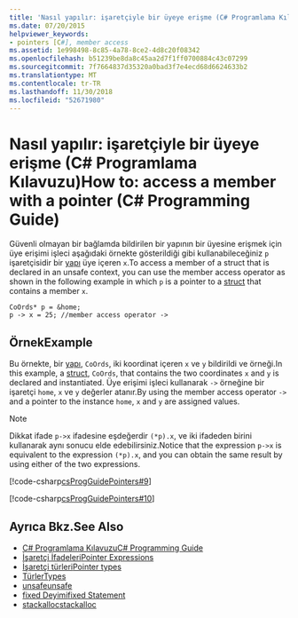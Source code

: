 ```yaml
---
title: 'Nasıl yapılır: işaretçiyle bir üyeye erişme (C# Programlama Kılavuzu)'
ms.date: 07/20/2015
helpviewer_keywords:
- pointers [C#], member access
ms.assetid: 1e998498-8c85-4a78-8ce2-4d8c20f08342
ms.openlocfilehash: b51239be8da8c45aa2d7f1ff0700884c43c07299
ms.sourcegitcommit: 7f7664837d35320a0bad3f7e4ecd68d6624633b2
ms.translationtype: MT
ms.contentlocale: tr-TR
ms.lasthandoff: 11/30/2018
ms.locfileid: "52671980"
---
```

# <a name="how-to-access-a-member-with-a-pointer-c-programming-guide"></a><span data-ttu-id="531c3-102">Nasıl yapılır: işaretçiyle bir üyeye erişme (C# Programlama Kılavuzu)</span><span class="sxs-lookup"><span data-stu-id="531c3-102">How to: access a member with a pointer (C# Programming Guide)</span></span>
<span data-ttu-id="531c3-103">Güvenli olmayan bir bağlamda bildirilen bir yapının bir üyesine erişmek için üye erişimi işleci aşağıdaki örnekte gösterildiği gibi kullanabileceğiniz `p` işaretçisidir bir [yapı](../../../csharp/language-reference/keywords/struct.md) üye içeren `x`.</span><span class="sxs-lookup"><span data-stu-id="531c3-103">To access a member of a struct that is declared in an unsafe context, you can use the member access operator as shown in the following example in which `p` is a pointer to a [struct](../../../csharp/language-reference/keywords/struct.md) that contains a member `x`.</span></span>  
  
```  
CoOrds* p = &home;  
p -> x = 25; //member access operator ->  
```  
  
## <a name="example"></a><span data-ttu-id="531c3-104">Örnek</span><span class="sxs-lookup"><span data-stu-id="531c3-104">Example</span></span>  
 <span data-ttu-id="531c3-105">Bu örnekte, bir [yapı](../../../csharp/language-reference/keywords/struct.md), `CoOrds`, iki koordinat içeren `x` ve `y` bildirildi ve örneği.</span><span class="sxs-lookup"><span data-stu-id="531c3-105">In this example, a [struct](../../../csharp/language-reference/keywords/struct.md), `CoOrds`, that contains the two coordinates `x` and `y` is declared and instantiated.</span></span> <span data-ttu-id="531c3-106">Üye erişimi işleci kullanarak `->` örneğine bir işaretçi `home`, `x` ve `y` değerler atanır.</span><span class="sxs-lookup"><span data-stu-id="531c3-106">By using the member access operator `->` and a pointer to the instance `home`, `x` and `y` are assigned values.</span></span>  
  
> [!NOTE]
>  <span data-ttu-id="531c3-107">Dikkat ifade `p->x` ifadesine eşdeğerdir `(*p).x`, ve iki ifadeden birini kullanarak aynı sonucu elde edebilirsiniz.</span><span class="sxs-lookup"><span data-stu-id="531c3-107">Notice that the expression `p->x` is equivalent to the expression `(*p).x`, and you can obtain the same result by using either of the two expressions.</span></span>  
  
 [!code-csharp[csProgGuidePointers#9](../../../csharp/programming-guide/unsafe-code-pointers/codesnippet/CSharp/how-to-access-a-member-with-a-pointer_1.cs)]  
  
 [!code-csharp[csProgGuidePointers#10](../../../csharp/programming-guide/unsafe-code-pointers/codesnippet/CSharp/how-to-access-a-member-with-a-pointer_2.cs)]  
  
## <a name="see-also"></a><span data-ttu-id="531c3-108">Ayrıca Bkz.</span><span class="sxs-lookup"><span data-stu-id="531c3-108">See Also</span></span>

- [<span data-ttu-id="531c3-109">C# Programlama Kılavuzu</span><span class="sxs-lookup"><span data-stu-id="531c3-109">C# Programming Guide</span></span>](../../../csharp/programming-guide/index.md)  
- [<span data-ttu-id="531c3-110">İşaretçi İfadeleri</span><span class="sxs-lookup"><span data-stu-id="531c3-110">Pointer Expressions</span></span>](../../../csharp/programming-guide/unsafe-code-pointers/pointer-expressions.md)  
- [<span data-ttu-id="531c3-111">İşaretçi türleri</span><span class="sxs-lookup"><span data-stu-id="531c3-111">Pointer types</span></span>](../../../csharp/programming-guide/unsafe-code-pointers/pointer-types.md)  
- [<span data-ttu-id="531c3-112">Türler</span><span class="sxs-lookup"><span data-stu-id="531c3-112">Types</span></span>](../../../csharp/language-reference/keywords/types.md)  
- [<span data-ttu-id="531c3-113">unsafe</span><span class="sxs-lookup"><span data-stu-id="531c3-113">unsafe</span></span>](../../../csharp/language-reference/keywords/unsafe.md)  
- [<span data-ttu-id="531c3-114">fixed Deyimi</span><span class="sxs-lookup"><span data-stu-id="531c3-114">fixed Statement</span></span>](../../../csharp/language-reference/keywords/fixed-statement.md)  
- [<span data-ttu-id="531c3-115">stackalloc</span><span class="sxs-lookup"><span data-stu-id="531c3-115">stackalloc</span></span>](../../../csharp/language-reference/keywords/stackalloc.md)
